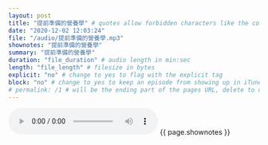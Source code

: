 ```yaml
---
layout: post
title: "提前準備的營養學" # quotes allow forbidden characters like the colon
date: "2020-12-02 12:03:24"
file: "/audio/提前準備的營養學.mp3"
shownotes: "提前準備的營養學"
summary: "提前準備的營養學"
duration: "file_duration" # audio length in min:sec
length: "file_length" # filesize in bytes
explicit: "no" # change to yes to flag with the explicit tag
block: "no" # change to yes to keep an episode from showing up in iTunes
# permalink: /1 # will be the ending part of the pages URL, delete to default to the title
---
```


<audio controls>
<source src="{{site.url}}{{site.baseurl}}{{ page.file }}" type="audio/x-mp3">
Your browser does not support the audio element.
</audio>
{{ page.shownotes }}
